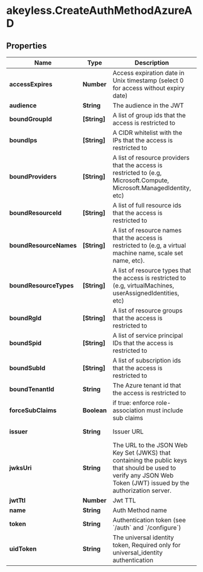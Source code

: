 # akeyless.CreateAuthMethodAzureAD

## Properties

Name | Type | Description | Notes
------------ | ------------- | ------------- | -------------
**accessExpires** | **Number** | Access expiration date in Unix timestamp (select 0 for access without expiry date) | [optional] [default to 0]
**audience** | **String** | The audience in the JWT | [optional] [default to &#39;https://management.azure.com/&#39;]
**boundGroupId** | **[String]** | A list of group ids that the access is restricted to | [optional] 
**boundIps** | **[String]** | A CIDR whitelist with the IPs that the access is restricted to | [optional] 
**boundProviders** | **[String]** | A list of resource providers that the access is restricted to (e.g, Microsoft.Compute, Microsoft.ManagedIdentity, etc) | [optional] 
**boundResourceId** | **[String]** | A list of full resource ids that the access is restricted to | [optional] 
**boundResourceNames** | **[String]** | A list of resource names that the access is restricted to (e.g, a virtual machine name, scale set name, etc). | [optional] 
**boundResourceTypes** | **[String]** | A list of resource types that the access is restricted to (e.g, virtualMachines, userAssignedIdentities, etc) | [optional] 
**boundRgId** | **[String]** | A list of resource groups that the access is restricted to | [optional] 
**boundSpid** | **[String]** | A list of service principal IDs that the access is restricted to | [optional] 
**boundSubId** | **[String]** | A list of subscription ids that the access is restricted to | [optional] 
**boundTenantId** | **String** | The Azure tenant id that the access is restricted to | 
**forceSubClaims** | **Boolean** | if true: enforce role-association must include sub claims | [optional] 
**issuer** | **String** | Issuer URL | [optional] [default to &#39;https://sts.windows.net/---bound_tenant_id---&#39;]
**jwksUri** | **String** | The URL to the JSON Web Key Set (JWKS) that containing the public keys that should be used to verify any JSON Web Token (JWT) issued by the authorization server. | [optional] [default to &#39;https://login.microsoftonline.com/common/discovery/keys&#39;]
**jwtTtl** | **Number** | Jwt TTL | [optional] [default to 0]
**name** | **String** | Auth Method name | 
**token** | **String** | Authentication token (see &#x60;/auth&#x60; and &#x60;/configure&#x60;) | [optional] 
**uidToken** | **String** | The universal identity token, Required only for universal_identity authentication | [optional] 


